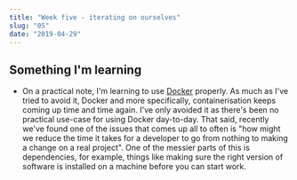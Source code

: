```yaml
---
title: "Week five - iterating on ourselves"
slug: "05"
date: "2019-04-29"
---
```



## Something I'm learning
* On a practical note, I'm learning to use [Docker](https://www.docker.com) properly. As much as I've tried to avoid it, Docker and more specifically, containerisation keeps coming up time and time again. I've only avoided it as there's been no practical use-case for using Docker day-to-day. That said, recently we've found one of the issues that comes up all to often is "how might we reduce the time it takes for a developer to go from nothing to making a change on a real project". One of the messier parts of this is dependencies, for example, things like making sure the right version of software is installed on a machine before you can start work. 

